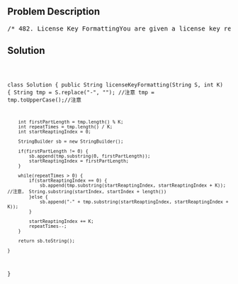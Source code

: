 <!--
<style>
  body { font-family: Arial, sans-serif; }
  .container { max-width: 100%; margin: 0 auto; padding: 10px; }
  .comment-block { max-width: 30%; background-color: #f9f9f9; padding: 10px; border-left: 5px solid #ccc; overflow-wrap: break-word; white-space: pre-wrap; }
  .code-block { background-color: #f4f4f4; padding: 10px; border: 1px solid #ddd; overflow-wrap: break-word; white-space: pre-wrap; }
</style>
-->

<div class='container'>
<h2>Problem Description</h2>
<div class='comment-block'>
<pre>
/* 482. License Key FormattingYou are given a license key represented as a string S which consists only alphanumeric character anddashes.The string is separated into N+1 groups by N dashes.Given a number K, we would want to reformat the strings such that each group contains exactly Kcharacters,except for the first group which could be shorter than K, but still must contain at least onecharacter.Furthermore, there must be a dash inserted between two groups and all lowercase letters should beconverted to uppercase.Given a non-empty string S and a number K, format the string according to the rules described above.Example 1:Input: S = "5F3Z-2e-9-w", K = 4Output: "5F3Z-2E9W"Explanation: The string S has been split into two parts, each part has 4 characters.Note that the two extra dashes are not needed and can be removed.Example 2:Input: S = "2-5g-3-J", K = 2Output: "2-5G-3J"Explanation: The string S has been split into three parts, each part has 2 charactersexcept the first part as it could be shorter as mentioned above.Note:The length of string S will not exceed 12,000, and K is a positive integer.String S consists only of alphanumerical characters (a-z and/or A-Z and/or 0-9) and dashes(-).String S is non-empty.*/</pre>
</div>

<h2>Solution</h2>
<div class='code-block'>
<pre><code class='language-java'>

class Solution {
    public String licenseKeyFormatting(String S, int K) {
        String tmp = S.replace("-", ""); //注意
        tmp = tmp.toUpperCase();//注意
        
        int firstPartLength = tmp.length() % K;
        int repeatTimes = tmp.length() / K;
        int startReaptingIndex = 0;
        
        StringBuilder sb = new StringBuilder();
        
        if(firstPartLength != 0) { 
            sb.append(tmp.substring(0, firstPartLength));
            startReaptingIndex = firstPartLength;
        }
        
        while(repeatTimes > 0) {
            if(startReaptingIndex == 0) {
                sb.append(tmp.substring(startReaptingIndex, startReaptingIndex + K)); //注意， String.substring(startIndex, startIndex + length())
            }else {
                sb.append("-" + tmp.substring(startReaptingIndex, startReaptingIndex + K));
            }
           
            startReaptingIndex += K;
            repeatTimes--;
        }
        
        return sb.toString();
        
    }
}</code></pre>
</div>
</div>
